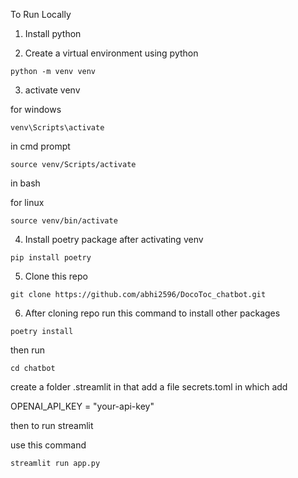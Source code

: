 To Run Locally 


1. Install python 

2. Create a virtual environment using python 

```
python -m venv venv 

```
3. activate venv 

for windows 
```
venv\Scripts\activate
``` 
in cmd prompt 

```
source venv/Scripts/activate 
``` 
in bash 

for linux 

```
source venv/bin/activate 
```

4. Install poetry package after activating venv 

```
pip install poetry 
```

5. Clone this repo 

```
git clone https://github.com/abhi2596/DocoToc_chatbot.git
```
6. After cloning repo run this command to install other packages 

```
poetry install 

```
then run 
```
cd chatbot 
```
create a folder .streamlit in that add a file secrets.toml in which add 

OPENAI_API_KEY = "your-api-key"

then to run streamlit 

use this command 

```
streamlit run app.py 
```